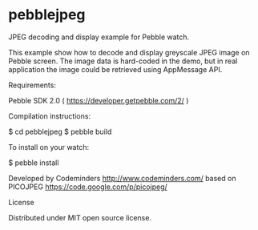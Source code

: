 pebblejpeg
==========

JPEG decoding and display example for Pebble watch.

This example show how to decode and display greyscale JPEG image on
Pebble screen. The image data is hard-coded in the demo, but in real
application the image could be retrieved using AppMessage API.

Requirements:

Pebble SDK 2.0 ( https://developer.getpebble.com/2/ )

Compilation instructions:

$ cd pebblejpeg
$ pebble build

To install on your watch:

$ pebble install

Developed by Codeminders http://www.codeminders.com/ 
based on PICOJPEG https://code.google.com/p/picojpeg/

License

Distributed under MIT open source license.

